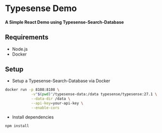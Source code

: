 # Typesense Demo

#### __A Simple React Demo using Typesense-Search-Database__

## Requirements

- Node.js
- Docker

## Setup

- Setup a Typesense-Search-Database via Docker

```sh
docker run -p 8108:8108 \
            -v"$(pwd)"/typesense-data:/data typesense/typesense:27.1 \
            --data-dir /data \
            --api-key=your-api-key \
            --enable-cors
```

- Install dependencies

```sh
npm install
```
